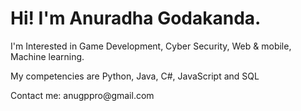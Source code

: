 <h1>Hi! I'm Anuradha Godakanda.</h1>
<p>I'm Interested in Game Development, Cyber Security, Web & mobile, Machine learning.</p>
<p>My competencies are Python, Java, C#, JavaScript and SQL</p>
<p>Contact me: anugppro@gmail.com</p>
<!---
AnuradhaGP/AnuradhaGP is a ✨ special ✨ repository because its `README.md` (this file) appears on your GitHub profile.
You can click the Preview link to take a look at your changes.
--->
